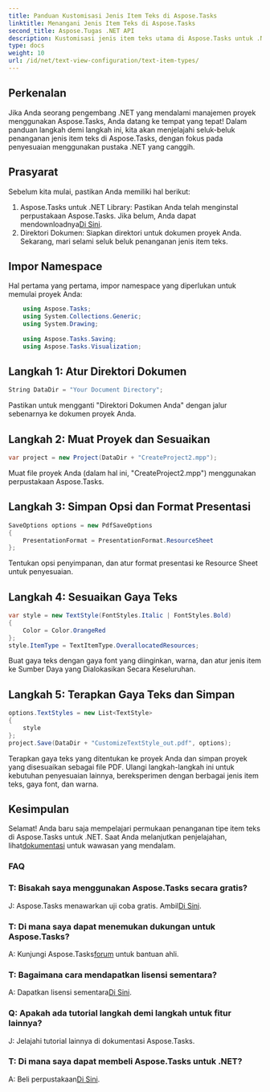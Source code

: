 ```yaml
---
title: Panduan Kustomisasi Jenis Item Teks di Aspose.Tasks
linktitle: Menangani Jenis Item Teks di Aspose.Tasks
second_title: Aspose.Tugas .NET API
description: Kustomisasi jenis item teks utama di Aspose.Tasks untuk .NET dengan panduan langkah demi langkah ini. Tingkatkan permainan manajemen proyek Anda dengan mudah.
type: docs
weight: 10
url: /id/net/text-view-configuration/text-item-types/
---
```

## Perkenalan
Jika Anda seorang pengembang .NET yang mendalami manajemen proyek menggunakan Aspose.Tasks, Anda datang ke tempat yang tepat! Dalam panduan langkah demi langkah ini, kita akan menjelajahi seluk-beluk penanganan jenis item teks di Aspose.Tasks, dengan fokus pada penyesuaian menggunakan pustaka .NET yang canggih.
## Prasyarat
Sebelum kita mulai, pastikan Anda memiliki hal berikut:
1.  Aspose.Tasks untuk .NET Library: Pastikan Anda telah menginstal perpustakaan Aspose.Tasks. Jika belum, Anda dapat mendownloadnya[Di Sini](https://releases.aspose.com/tasks/net/).
2. Direktori Dokumen: Siapkan direktori untuk dokumen proyek Anda.
Sekarang, mari selami seluk beluk penanganan jenis item teks.
## Impor Namespace
Hal pertama yang pertama, impor namespace yang diperlukan untuk memulai proyek Anda:
```csharp
    using Aspose.Tasks;
    using System.Collections.Generic;
    using System.Drawing;
    
    using Aspose.Tasks.Saving;
    using Aspose.Tasks.Visualization;
```
## Langkah 1: Atur Direktori Dokumen
```csharp
String DataDir = "Your Document Directory";
```
Pastikan untuk mengganti "Direktori Dokumen Anda" dengan jalur sebenarnya ke dokumen proyek Anda.
## Langkah 2: Muat Proyek dan Sesuaikan
```csharp
var project = new Project(DataDir + "CreateProject2.mpp");
```
Muat file proyek Anda (dalam hal ini, "CreateProject2.mpp") menggunakan perpustakaan Aspose.Tasks.
## Langkah 3: Simpan Opsi dan Format Presentasi
```csharp
SaveOptions options = new PdfSaveOptions
{
    PresentationFormat = PresentationFormat.ResourceSheet
};
```
Tentukan opsi penyimpanan, dan atur format presentasi ke Resource Sheet untuk penyesuaian.
## Langkah 4: Sesuaikan Gaya Teks
```csharp
var style = new TextStyle(FontStyles.Italic | FontStyles.Bold)
{
    Color = Color.OrangeRed
};
style.ItemType = TextItemType.OverallocatedResources;
```
Buat gaya teks dengan gaya font yang diinginkan, warna, dan atur jenis item ke Sumber Daya yang Dialokasikan Secara Keseluruhan.
## Langkah 5: Terapkan Gaya Teks dan Simpan
```csharp
options.TextStyles = new List<TextStyle>
{
    style
};
project.Save(DataDir + "CustomizeTextStyle_out.pdf", options);
```
Terapkan gaya teks yang ditentukan ke proyek Anda dan simpan proyek yang disesuaikan sebagai file PDF.
Ulangi langkah-langkah ini untuk kebutuhan penyesuaian lainnya, bereksperimen dengan berbagai jenis item teks, gaya font, dan warna.
## Kesimpulan
Selamat! Anda baru saja mempelajari permukaan penanganan tipe item teks di Aspose.Tasks untuk .NET. Saat Anda melanjutkan penjelajahan, lihat[dokumentasi](https://reference.aspose.com/tasks/net/) untuk wawasan yang mendalam.
### FAQ
### T: Bisakah saya menggunakan Aspose.Tasks secara gratis?
 J: Aspose.Tasks menawarkan uji coba gratis. Ambil[Di Sini](https://releases.aspose.com/).
### T: Di mana saya dapat menemukan dukungan untuk Aspose.Tasks?
 A: Kunjungi Aspose.Tasks[forum](https://forum.aspose.com/c/tasks/15) untuk bantuan ahli.
### T: Bagaimana cara mendapatkan lisensi sementara?
 A: Dapatkan lisensi sementara[Di Sini](https://purchase.aspose.com/temporary-license/).
### Q: Apakah ada tutorial langkah demi langkah untuk fitur lainnya?
J: Jelajahi tutorial lainnya di dokumentasi Aspose.Tasks.
### T: Di mana saya dapat membeli Aspose.Tasks untuk .NET?
 A: Beli perpustakaan[Di Sini](https://purchase.aspose.com/buy).